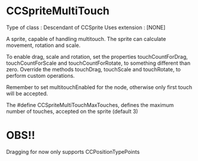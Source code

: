 CCSpriteMultiTouch
==================

Type of class  : Descendant of CCSprite
Uses extension : [NONE]

A sprite, capable of handling multitouch. The sprite can calculate movement, rotation and scale.

To enable drag, scale and rotation, set the properties touchCountForDrag, touchCountForScale and touchCountForRotate, to something different than zero. Override the methods touchDrag, touchScale and touchRotate, to perform custom operations.  

Remember to set multitouchEnabled for the node, otherwise only first touch will be accepted.

The #define CCSpriteMultiTouchMaxTouches, defines the maximum number of touches, accepted on the sprite (default 3)

OBS!!
=====  
Dragging for now only supports CCPositionTypePoints